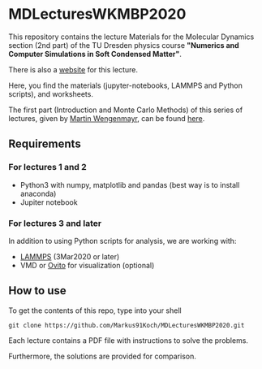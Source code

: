 # MDLecturesWKMBP2020

This repository contains the lecture Materials for the Molecular Dynamics section (2nd part) of the TU Dresden physics course **"Numerics and Computer Simulations in Soft Condensed Matter"**.

There is also a [website](http://www.ipfdd.de/de/scmbp/soft-condensed-matter-and-biological-physics/numerik-und-computersimulationen-in-der-weichen-kondensierten-materie/) for this lecture.

Here, you find the materials (jupyter-notebooks, LAMMPS and Python scripts), and worksheets.

The first part (Introduction and Monte Carlo Methods) of this series of lectures, given by [Martin Wengenmayr](https://github.com/MartinWenge), can be found [here](https://github.com/MartinWenge/LectureWKMBP2020).

## Requirements

### For lectures 1 and 2

 - Python3 with numpy, matplotlib and pandas (best way is to install anaconda)
 - Jupiter notebook

### For lectures 3 and later

In addition to using Python scripts for analysis, we are working with:
 - [LAMMPS](https://lammps.sandia.gov/download.html) (3Mar2020 or later)
 - VMD or [Ovito](https://www.ovito.org/) for visualization (optional)

## How to use

To get the contents of this repo, type into your shell
```
git clone https://github.com/Markus91Koch/MDLecturesWKMBP2020.git
```
Each lecture contains a PDF file with instructions to solve the problems.

Furthermore, the solutions are provided for comparison.
